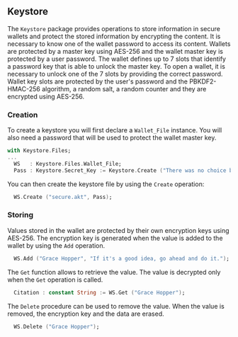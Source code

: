 ## Keystore
The `Keystore` package provides operations to store information in secure wallets and
protect the stored information by encrypting the content.  It is necessary to know one
of the wallet password to access its content.  Wallets are protected by a master key
using AES-256 and the wallet master key is protected by a user password.  The wallet
defines up to 7 slots that identify a password key that is able to unlock the master key.
To open a wallet, it is necessary to unlock one of the 7 slots by providing the correct
password.  Wallet key slots are protected by the user's password and the PBKDF2-HMAC-256
algorithm, a random salt, a random counter and they are encrypted using AES-256.

### Creation
To create a keystore you will first declare a `Wallet_File` instance.  You will also need
a password that will be used to protect the wallet master key.

```Ada
with Keystore.Files;
...
  WS   : Keystore.Files.Wallet_File;
  Pass : Keystore.Secret_Key := Keystore.Create ("There was no choice but to be pioneers");
```

You can then create the keystore file by using the `Create` operation:

```Ada
  WS.Create ("secure.akt", Pass);
```

### Storing
Values stored in the wallet are protected by their own encryption keys using AES-256.
The encryption key is generated when the value is added to the wallet by using the `Add`
operation.

```Ada
  WS.Add ("Grace Hopper", "If it's a good idea, go ahead and do it.");
```

The `Get` function allows to retrieve the value.  The value is decrypted only when the `Get`
operation is called.

```Ada
  Citation : constant String := WS.Get ("Grace Hopper");
```

The `Delete` procedure can be used to remove the value.  When the value is removed,
the encryption key and the data are erased.

```Ada
  WS.Delete ("Grace Hopper");
```

